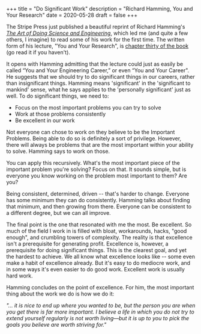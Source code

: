 +++
title = "Do Significant Work"
description = "Richard Hamming, You and Your Research"
date = 2020-05-28
draft = false
+++

The Stripe Press just published a beautiful reprint of Richard Hamming's [_The Art of Doing Science and Engineering_](https://press.stripe.com/#why-are-we-doing-this), which led me (and quite a few others, I imagine) to read some of his work for the first time. The written form of his lecture, "You and Your Research", is [chapter thirty of the book](https://press.stripe.com/#why-are-we-doing-this) (go read it if you haven't). 

It opens with Hamming admitting that the lecture could just as easily be called “You and Your Engineering Career,” or even “You and Your Career". He suggests that we should try to do significant things in our careers, rather than insignificant things. Hamming means 'significant' in the 'significant to mankind' sense, what he says applies to the 'personally significant' just as well. To do significant things, we need to:

- Focus on the most important problems you can try to solve
- Work at those problems consistently
- Be excellent in our work

Not everyone can chose to work on they believe to be the Important Problems. Being able to do so is definitely a sort of privilege. However, there will always be problems that are the most important within your ability to solve. Hamming says to work on those.

You can apply this recursively. What's the most important piece of the important problem you're solving? Focus on that. It sounds simple, but is everyone you know working on the problem most important to them? Are you?

Being consistent, determined, driven -- that's harder to change. Everyone has some minimum they can do consistently. Hamming talks about finding that minimum, and then growing from there. Everyone can be consistent to a different degree, but we can all improve.

The final point is the one that resonated with me the most. Be excellent. So much of the field I work in is filled with bloat, workarounds, hacks, "good enough", and crumbling towers of complexity. The reality is that excellence isn't a prerequisite for generating profit. Excellence is, however, a prerequisite for doing significant things. This is the clearest goal, and yet the hardest to achieve. We all know what excellence looks like -- some even make a habit of excellence already. But it's easy to do mediocre work, and in some ways it's even easier to do good work. Excellent work is usually hard work.

Hamming concludes on the point of excellence. For him, the most important thing about the work we do is how we do it:

_"... it is nice to end up where you wanted to be, but the person you are when you get there is far more important. I believe a life in which you do not try to extend yourself regularly is not worth living—but it is up to you to pick the goals you believe are worth striving for."_